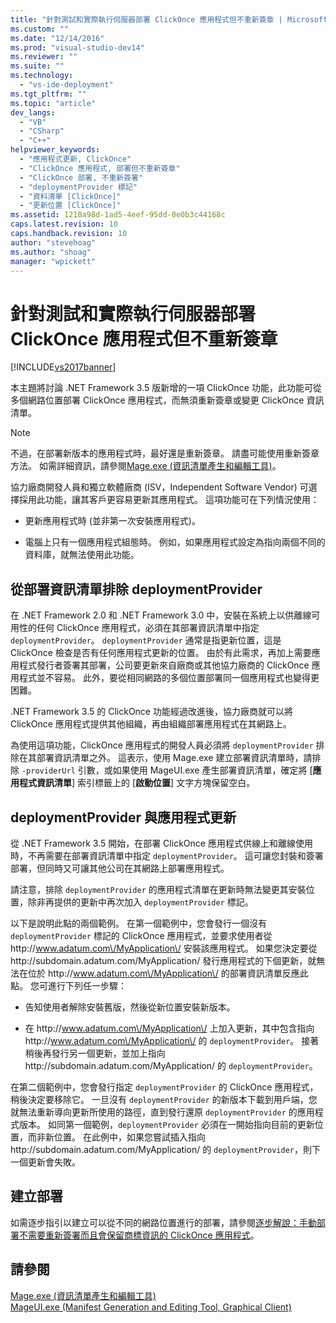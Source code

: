 ```yaml
---
title: "針對測試和實際執行伺服器部署 ClickOnce 應用程式但不重新簽章 | Microsoft Docs"
ms.custom: ""
ms.date: "12/14/2016"
ms.prod: "visual-studio-dev14"
ms.reviewer: ""
ms.suite: ""
ms.technology: 
  - "vs-ide-deployment"
ms.tgt_pltfrm: ""
ms.topic: "article"
dev_langs: 
  - "VB"
  - "CSharp"
  - "C++"
helpviewer_keywords: 
  - "應用程式更新, ClickOnce"
  - "ClickOnce 應用程式, 部署但不重新簽章"
  - "ClickOnce 部署, 不重新簽署"
  - "deploymentProvider 標記"
  - "資料清單 [ClickOnce]"
  - "更新位置 [ClickOnce]"
ms.assetid: 1218a98d-1ad5-4eef-95dd-0e0b3c44168c
caps.latest.revision: 10
caps.handback.revision: 10
author: "stevehoag"
ms.author: "shoag"
manager: "wpickett"
---
```

# 針對測試和實際執行伺服器部署 ClickOnce 應用程式但不重新簽章
[!INCLUDE[vs2017banner](../code-quality/includes/vs2017banner.md)]

本主題將討論 .NET Framework 3.5 版新增的一項 ClickOnce 功能，此功能可從多個網路位置部署 ClickOnce 應用程式，而無須重新簽章或變更 ClickOnce 資訊清單。  
  
> [!NOTE]
>  不過，在部署新版本的應用程式時，最好還是重新簽章。  請盡可能使用重新簽章方法。  如需詳細資訊，請參閱[Mage.exe \(資訊清單產生和編輯工具\)](../Topic/Mage.exe%20\(Manifest%20Generation%20and%20Editing%20Tool\).md)。  
  
 協力廠商開發人員和獨立軟體廠商 \(ISV，Independent Software Vendor\) 可選擇採用此功能，讓其客戶更容易更新其應用程式。  這項功能可在下列情況使用：  
  
-   更新應用程式時 \(並非第一次安裝應用程式\)。  
  
-   電腦上只有一個應用程式組態時。  例如，如果應用程式設定為指向兩個不同的資料庫，就無法使用此功能。  
  
## 從部署資訊清單排除 deploymentProvider  
 在 .NET Framework 2.0 和 .NET Framework 3.0 中，安裝在系統上以供離線可用性的任何 ClickOnce 應用程式，必須在其部署資訊清單中指定 `deploymentProvider`。  `deploymentProvider` 通常是指更新位置，這是 ClickOnce 檢查是否有任何應用程式更新的位置。  由於有此需求，再加上需要應用程式發行者簽署其部署，公司要更新來自廠商或其他協力廠商的 ClickOnce 應用程式並不容易。  此外，要從相同網路的多個位置部署同一個應用程式也變得更困難。  
  
 .NET Framework 3.5 的 ClickOnce 功能經過改進後，協力廠商就可以將 ClickOnce 應用程式提供其他組織，再由組織部署應用程式在其網路上。  
  
 為使用這項功能，ClickOnce 應用程式的開發人員必須將 `deploymentProvider` 排除在其部署資訊清單之外。  這表示，使用 Mage.exe 建立部署資訊清單時，請排除 `-providerUrl` 引數，或如果使用 MageUI.exe 產生部署資訊清單，確定將 \[**應用程式資訊清單**\] 索引標籤上的 \[**啟動位置**\] 文字方塊保留空白。  
  
## deploymentProvider 與應用程式更新  
 從 .NET Framework 3.5 開始，在部署 ClickOnce 應用程式供線上和離線使用時，不再需要在部署資訊清單中指定 `deploymentProvider`。  這可讓您封裝和簽署部署，但同時又可讓其他公司在其網路上部署應用程式。  
  
 請注意，排除 `deploymentProvider` 的應用程式清單在更新時無法變更其安裝位置，除非再提供的更新中再次加入 `deploymentProvider` 標記。  
  
 以下是說明此點的兩個範例。  在第一個範例中，您會發行一個沒有 `deploymentProvider` 標記的 ClickOnce 應用程式，並要求使用者從 http:\/\/www.adatum.com\/MyApplication\/ 安裝該應用程式。  如果您決定要從 http:\/\/subdomain.adatum.com\/MyApplication\/ 發行應用程式的下個更新，就無法在位於 http:\/\/www.adatum.com\/MyApplication\/ 的部署資訊清單反應此點。  您可進行下列任一步驟：  
  
-   告知使用者解除安裝舊版，然後從新位置安裝新版本。  
  
-   在 http:\/\/www.adatum.com\/MyApplication\/ 上加入更新，其中包含指向 http:\/\/www.adatum.com\/MyApplication\/ 的 `deploymentProvider`。  接著稍後再發行另一個更新，並加上指向 http:\/\/subdomain.adatum.com\/MyApplication\/ 的 `deploymentProvider`。  
  
 在第二個範例中，您會發行指定 `deploymentProvider` 的 ClickOnce 應用程式，稍後決定要移除它。  一旦沒有 `deploymentProvider` 的新版本下載到用戶端，您就無法重新導向更新所使用的路徑，直到發行還原 `deploymentProvider` 的應用程式版本。  如同第一個範例，`deploymentProvider` 必須在一開始指向目前的更新位置，而非新位置。  在此例中，如果您嘗試插入指向 http:\/\/subdomain.adatum.com\/MyApplication\/ 的 `deploymentProvider`，則下一個更新會失敗。  
  
## 建立部署  
 如需逐步指引以建立可以從不同的網路位置進行的部署，請參閱[逐步解說：手動部署不需要重新簽署而且會保留商標資訊的 ClickOnce 應用程式](../deployment/walkthrough-manually-deploying-a-clickonce-application-that-does-not-require-re-signing-and-that-preserves-branding-information.md)。  
  
## 請參閱  
 [Mage.exe \(資訊清單產生和編輯工具\)](../Topic/Mage.exe%20\(Manifest%20Generation%20and%20Editing%20Tool\).md)   
 [MageUI.exe \(Manifest Generation and Editing Tool, Graphical Client\)](../Topic/MageUI.exe%20\(Manifest%20Generation%20and%20Editing%20Tool,%20Graphical%20Client\).md)